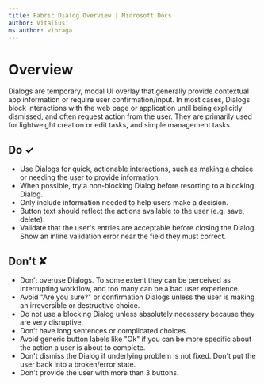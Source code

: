 ```yaml
---
title: Fabric Dialog Overview | Microsoft Docs
author: Vitalius1
ms.author: vibraga
---
```


# Overview
Dialogs are temporary, modal UI overlay that generally provide contextual app information or require user confirmation/input. In most cases, Dialogs block interactions with the web page or application until being explicitly dismissed, and often request action from the user. They are primarily used for lightweight creation or edit tasks, and simple management tasks.


## Do &#10003;
- Use Dialogs for quick, actionable interactions, such as making a choice or needing the user to provide information.
- When possible, try a non-blocking Dialog before resorting to a blocking Dialog.
- Only include information needed to help users make a decision.
- Button text should reflect the actions available to the user (e.g. save, delete).
- Validate that the user's entries are acceptable before closing the Dialog. Show an inline validation error near the field they must correct.

## Don't &#10008;
- Don’t overuse Dialogs. To some extent they can be perceived as interrupting workflow, and too many can be a bad user experience.
- Avoid "Are you sure?" or confirmation Dialogs unless the user is making an irreversible or destructive choice.
- Do not use a blocking Dialog unless absolutely necessary because they are very disruptive.
- Don’t have long sentences or complicated choices.
- Avoid generic button labels like "Ok" if you can be more specific about the action a user is about to complete.
- Don't dismiss the Dialog if underlying problem is not fixed. Don't put the user back into a broken/error state.
- Don't provide the user with more than 3 buttons.